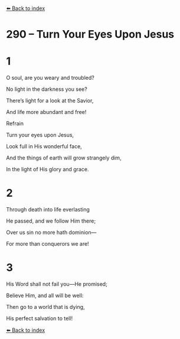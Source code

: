 [⬅️ Back to index](../README.md)

# 290 – Turn Your Eyes Upon Jesus





# 1

O soul, are you weary and troubled?

No light in the darkness you see?

There’s light for a look at the Savior,

And life more abundant and free!



Refrain

Turn your eyes upon Jesus,

Look full in His wonderful face,

And the things of earth will grow strangely dim,

In the light of His glory and grace.



# 2

Through death into life everlasting

He passed, and we follow Him there;

Over us sin no more hath dominion—

For more than conquerors we are!



# 3

His Word shall not fail you—He promised;

Believe Him, and all will be well:

Then go to a world that is dying,

His perfect salvation to tell!

[⬅️ Back to index](../README.md)
